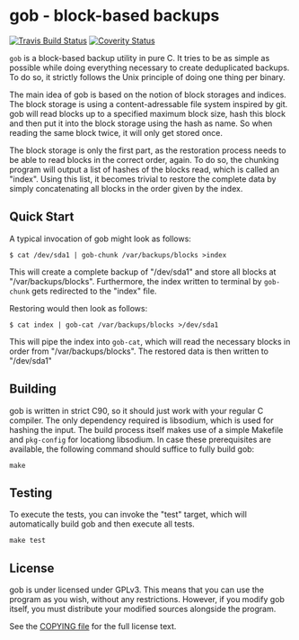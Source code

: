 gob - block-based backups
=========================

[![Travis Build Status](https://secure.travis-ci.org/gob-backup/gob.svg?branch=master)](http://travis-ci.org/gob-backup/gob)
[![Coverity Status](https://scan.coverity.com/projects/15683/badge.svg)](https://scan.coverity.com/projects/gob-backup-gob)

`gob` is a block-based backup utility in pure C. It tries to be
as simple as possible while doing everything necessary to create
deduplicated backups. To do so, it strictly follows the Unix
principle of doing one thing per binary.

The main idea of gob is based on the notion of block storages and
indices. The block storage is using a content-adressable file
system inspired by git. gob will read blocks up to a specified
maximum block size, hash this block and then put it into the
block storage using the hash as name. So when reading the same
block twice, it will only get stored once.

The block storage is only the first part, as the restoration
process needs to be able to read blocks in the correct order,
again. To do so, the chunking program will output a list of
hashes of the blocks read, which is called an "index". Using this
list, it becomes trivial to restore the complete data by simply
concatenating all blocks in the order given by the index.

Quick Start
-----------

A typical invocation of gob might look as follows:

    $ cat /dev/sda1 | gob-chunk /var/backups/blocks >index

This will create a complete backup of "/dev/sda1" and store all
blocks at "/var/backups/blocks". Furthermore, the index written
to terminal by `gob-chunk` gets redirected to the "index" file.

Restoring would then look as follows:

    $ cat index | gob-cat /var/backups/blocks >/dev/sda1

This will pipe the index into `gob-cat`, which will read the
necessary blocks in order from "/var/backups/blocks". The restored
data is then written to "/dev/sda1"

Building
--------

gob is written in strict C90, so it should just work with your
regular C compiler. The only dependency required is libsodium,
which is used for hashing the input. The build process itself
makes use of a simple Makefile and `pkg-config` for locationg
libsodium. In case these prerequisites are available, the
following command should suffice to fully build gob:

    make

Testing
-------

To execute the tests, you can invoke the "test" target, which
will automatically build gob and then execute all tests.

    make test

License
-------

gob is under licensed under GPLv3. This means that you can use
the program as you wish, without any restrictions. However, if
you modify gob itself, you must distribute your modified sources
alongside the program.

See the [COPYING file](COPYING) for the full license text.
